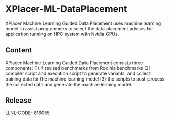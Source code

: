 # XPlacer-ML-DataPlacement
XPlacer Machine Learning Guided Data Placement uses machine learning model to assist programmers to select the data placement advises for application running on HPC system with Nvidia GPUs. 

## Content
XPlacer Machine Learning Guided Data Placement  consists three components: 
(1) 4 revised benchmarks from Rodinia benchmarks
(2) compiler script and execution script to generate variants, and collect training data for the machine learning model
(3) the scripts to post-process the collected data and generate the machine leaning model.

## Release
LLNL-CODE- 816055

